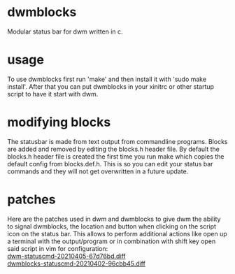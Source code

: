 # dwmblocks
Modular status bar for dwm written in c.
# usage
To use dwmblocks first run 'make' and then install it with 'sudo make install'.
After that you can put dwmblocks in your xinitrc or other startup script to have it start with dwm.
# modifying blocks
The statusbar is made from text output from commandline programs.
Blocks are added and removed by editing the blocks.h header file.
By default the blocks.h header file is created the first time you run make which copies the default config from blocks.def.h.
This is so you can edit your status bar commands and they will not get overwritten in a future update.
# patches
Here are the patches used in dwm and dwmblocks to give dwm the ability to signal dwmblocks, the location and button when clicking on the script icon on the status bar. This allows to perform additional actions like open up a terminal with the output/program or in combination with shift key open said script in vim for configuration:
<br>
<a href=https://dwm.suckless.org/patches/statuscmd/dwm-statuscmd-20210405-67d76bd.diff>dwm-statuscmd-20210405-67d76bd.diff</a>
<br>
<a href=https://dwm.suckless.org/patches/statuscmd/dwmblocks-statuscmd-20210402-96cbb45.diff>dwmblocks-statuscmd-20210402-96cbb45.diff</a>
